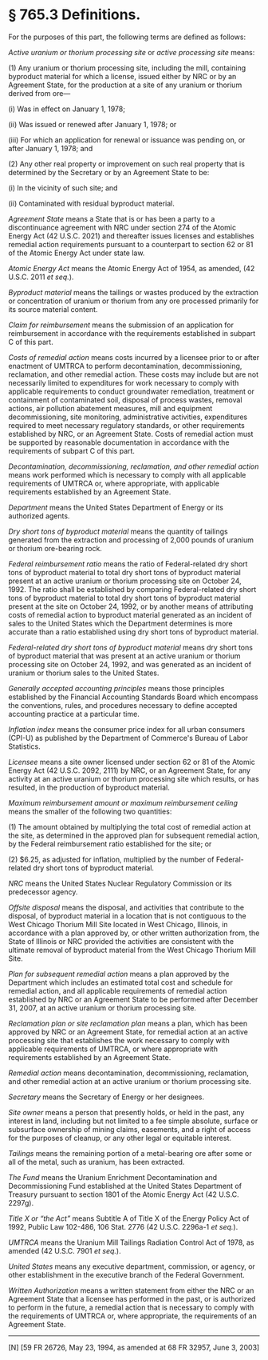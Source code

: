 # § 765.3   Definitions.

For the purposes of this part, the following terms are defined as follows: 


*Active uranium or thorium processing site* or *active processing site* means: 


(1) Any uranium or thorium processing site, including the mill, containing byproduct material for which a license, issued either by NRC or by an Agreement State, for the production at a site of any uranium or thorium derived from ore—


(i) Was in effect on January 1, 1978; 


(ii) Was issued or renewed after January 1, 1978; or 


(iii) For which an application for renewal or issuance was pending on, or after January 1, 1978; and 


(2) Any other real property or improvement on such real property that is determined by the Secretary or by an Agreement State to be: 


(i) In the vicinity of such site; and 


(ii) Contaminated with residual byproduct material. 


*Agreement State* means a State that is or has been a party to a discontinuance agreement with NRC under section 274 of the Atomic Energy Act (42 U.S.C. 2021) and thereafter issues licenses and establishes remedial action requirements pursuant to a counterpart to section 62 or 81 of the Atomic Energy Act under state law. 


*Atomic Energy Act* means the Atomic Energy Act of 1954, as amended, (42 U.S.C. 2011 *et seq.*). 


*Byproduct material* means the tailings or wastes produced by the extraction or concentration of uranium or thorium from any ore processed primarily for its source material content. 


*Claim for reimbursement* means the submission of an application for reimbursement in accordance with the requirements established in subpart C of this part. 


*Costs of remedial action* means costs incurred by a licensee prior to or after enactment of UMTRCA to perform decontamination, decommissioning, reclamation, and other remedial action. These costs may include but are not necessarily limited to expenditures for work necessary to comply with applicable requirements to conduct groundwater remediation, treatment or containment of contaminated soil, disposal of process wastes, removal actions, air pollution abatement measures, mill and equipment decommissioning, site monitoring, administrative activities, expenditures required to meet necessary regulatory standards, or other requirements established by NRC, or an Agreement State. Costs of remedial action must be supported by reasonable documentation in accordance with the requirements of subpart C of this part. 


*Decontamination, decommissioning, reclamation, and other remedial action* means work performed which is necessary to comply with all applicable requirements of UMTRCA or, where appropriate, with applicable requirements established by an Agreement State. 


*Department* means the United States Department of Energy or its authorized agents. 


*Dry short tons of byproduct material* means the quantity of tailings generated from the extraction and processing of 2,000 pounds of uranium or thorium ore-bearing rock. 


*Federal reimbursement ratio* means the ratio of Federal-related dry short tons of byproduct material to total dry short tons of byproduct material present at an active uranium or thorium processing site on October 24, 1992. The ratio shall be established by comparing Federal-related dry short tons of byproduct material to total dry short tons of byproduct material present at the site on October 24, 1992, or by another means of attributing costs of remedial action to byproduct material generated as an incident of sales to the United States which the Department determines is more accurate than a ratio established using dry short tons of byproduct material. 


*Federal-related dry short tons of byproduct material* means dry short tons of byproduct material that was present at an active uranium or thorium processing site on October 24, 1992, and was generated as an incident of uranium or thorium sales to the United States. 


*Generally accepted accounting principles* means those principles established by the Financial Accounting Standards Board which encompass the conventions, rules, and procedures necessary to define accepted accounting practice at a particular time. 


*Inflation index* means the consumer price index for all urban consumers (CPI-U) as published by the Department of Commerce's Bureau of Labor Statistics. 


*Licensee* means a site owner licensed under section 62 or 81 of the Atomic Energy Act (42 U.S.C. 2092, 2111) by NRC, or an Agreement State, for any activity at an active uranium or thorium processing site which results, or has resulted, in the production of byproduct material. 


*Maximum reimbursement amount or maximum reimbursement ceiling* means the smaller of the following two quantities: 


(1) The amount obtained by multiplying the total cost of remedial action at the site, as determined in the approved plan for subsequent remedial action, by the Federal reimbursement ratio established for the site; or 


(2) $6.25, as adjusted for inflation, multiplied by the number of Federal-related dry short tons of byproduct material. 


*NRC* means the United States Nuclear Regulatory Commission or its predecessor agency. 


*Offsite disposal* means the disposal, and activities that contribute to the disposal, of byproduct material in a location that is not contiguous to the West Chicago Thorium Mill Site located in West Chicago, Illinois, in accordance with a plan approved by, or other written authorization from, the State of Illinois or NRC provided the activities are consistent with the ultimate removal of byproduct material from the West Chicago Thorium Mill Site. 


*Plan for subsequent remedial action* means a plan approved by the Department which includes an estimated total cost and schedule for remedial action, and all applicable requirements of remedial action established by NRC or an Agreement State to be performed after December 31, 2007, at an active uranium or thorium processing site. 


*Reclamation plan or site reclamation plan* means a plan, which has been approved by NRC or an Agreement State, for remedial action at an active processing site that establishes the work necessary to comply with applicable requirements of UMTRCA, or where appropriate with requirements established by an Agreement State. 


*Remedial action* means decontamination, decommissioning, reclamation, and other remedial action at an active uranium or thorium processing site. 


*Secretary* means the Secretary of Energy or her designees. 


*Site owner* means a person that presently holds, or held in the past, any interest in land, including but not limited to a fee simple absolute, surface or subsurface ownership of mining claims, easements, and a right of access for the purposes of cleanup, or any other legal or equitable interest. 


*Tailings* means the remaining portion of a metal-bearing ore after some or all of the metal, such as uranium, has been extracted. 


*The Fund* means the Uranium Enrichment Decontamination and Decommissioning Fund established at the United States Department of Treasury pursuant to section 1801 of the Atomic Energy Act (42 U.S.C. 2297g). 


*Title X or “the Act”* means Subtitle A of Title X of the Energy Policy Act of 1992, Public Law 102-486, 106 Stat. 2776 (42 U.S.C. 2296a-1 *et seq.*). 


*UMTRCA* means the Uranium Mill Tailings Radiation Control Act of 1978, as amended (42 U.S.C. 7901 *et seq.*). 


*United States* means any executive department, commission, or agency, or other establishment in the executive branch of the Federal Government. 


*Written Authorization* means a written statement from either the NRC or an Agreement State that a licensee has performed in the past, or is authorized to perform in the future, a remedial action that is necessary to comply with the requirements of UMTRCA or, where appropriate, the requirements of an Agreement State. 



---

[N] [59 FR 26726, May 23, 1994, as amended at 68 FR 32957, June 3, 2003]





